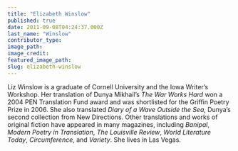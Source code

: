 ```yaml
---
title: "Elizabeth Winslow"
published: true
date: 2011-09-08T04:24:37.000Z
last_name: "Winslow"
contributor_type:
image_path:
image_credit:
featured_image_path:
slug: elizabeth-winslow
---
```


Liz Winslow is a graduate of Cornell University and the Iowa Writer’s Workshop. Her translation of Dunya Mikhail’s _The War Works Hard_ won a 2004 PEN Translation Fund award and was shortlisted for the Griffin Poetry Prize in 2006. She also translated _Diary of a Wave Outside the Sea_, Dunya’s second collection from New Directions. Other translations and works of original fiction have appeared in many magazines, including _Banipal_, _Modern Poetry in Translation_, _The Louisville Review_, _World Literature Today_, _Circumference_, and _Variety_. She lives in Las Vegas.

